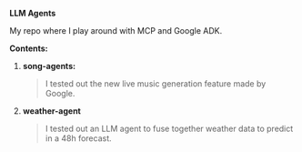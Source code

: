 **LLM Agents**

My repo where I play around with MCP and Google ADK.

**Contents:**

1.  **song-agents:** 
    > I tested out the new live music generation feature made by Google.

2.  **weather-agent**
    > I tested out an LLM agent to fuse together weather data to predict in a 48h forecast.

